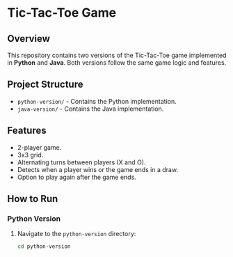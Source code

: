 # Tic-Tac-Toe Game

## Overview

This repository contains two versions of the Tic-Tac-Toe game implemented in **Python** and **Java**. Both versions follow the same game logic and features.

## Project Structure

- `python-version/` - Contains the Python implementation.
- `java-version/` - Contains the Java implementation.

## Features

- 2-player game.
- 3x3 grid.
- Alternating turns between players (X and O).
- Detects when a player wins or the game ends in a draw.
- Option to play again after the game ends.

## How to Run

### Python Version

1. Navigate to the `python-version` directory:
   ```bash
   cd python-version
